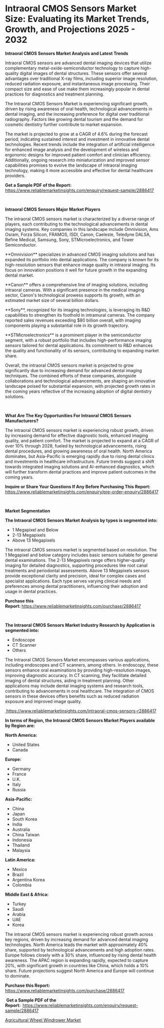 <p><h1>Intraoral CMOS Sensors Market Size: Evaluating its Market Trends, Growth, and Projections 2025 - 2032</h1></p><p><strong>Intraoral CMOS Sensors Market Analysis and Latest Trends</strong></p>
<p><p>Intraoral CMOS sensors are advanced dental imaging devices that utilize complementary metal-oxide-semiconductor technology to capture high-quality digital images of dental structures. These sensors offer several advantages over traditional X-ray films, including superior image resolution, reduced radiation exposure, and instantaneous image processing. Their compact size and ease of use make them increasingly popular in dental practices for diagnostics and treatment planning.</p><p>The Intraoral CMOS Sensors Market is experiencing significant growth, driven by rising awareness of oral health, technological advancements in dental imaging, and the increasing preference for digital over traditional radiography. Factors like growing dental tourism and the demand for cosmetic dentistry further contribute to market expansion. </p><p>The market is projected to grow at a CAGR of 4.6% during the forecast period, indicating sustained interest and investment in innovative dental technologies. Recent trends include the integration of artificial intelligence for enhanced image analysis and the development of wireless and ergonomic designs for improved patient comfort and clinician efficiency. Additionally, ongoing research into miniaturization and improved sensor capabilities promises to evolve the landscape of intraoral imaging technology, making it more accessible and effective for dental healthcare providers.</p></p>
<p><strong>Get a Sample PDF of the Report:&nbsp;</strong> <a href="https://www.reliablemarketinsights.com/enquiry/request-sample/2886417?utm_campaign=3010&utm_medium=2&utm_source=Github&utm_content=ia&utm_term=13032025&utm_id=intraoral-cmos-sensors">https://www.reliablemarketinsights.com/enquiry/request-sample/2886417</a></p>
<p>&nbsp;</p>
<p><strong>Intraoral CMOS Sensors Major Market Players</strong></p>
<p><p>The intraoral CMOS sensors market is characterized by a diverse range of players, each contributing to the technological advancements in dental imaging systems. Key companies in this landscape include Omnivision, Ams Osram, Forza Silicon, FRAMOS, ISDI, Canon, Caeleste, Teledyne DALSA, Refine Medical, Samsung, Sony, STMicroelectronics, and Tower Semiconductor.</p><p>**Omnivision** specializes in advanced CMOS imaging solutions and has expanded its portfolio into dental applications. The company is known for its high-resolution sensors that enhance image quality in intraoral imaging. Its focus on innovation positions it well for future growth in the expanding dental market.</p><p>**Canon** offers a comprehensive line of imaging solutions, including intraoral cameras. With a significant presence in the medical imaging sector, Canon's technological prowess supports its growth, with an estimated market size of several billion dollars. </p><p>**Sony**, recognized for its imaging technologies, is leveraging its R&D capabilities to strengthen its foothold in intramural cameras. The company reported sales revenues exceeding $80 billion overall, with imaging components playing a substantial role in its growth trajectory.</p><p>**STMicroelectronics** is a prominent player in the semiconductor segment, with a robust portfolio that includes high-performance imaging sensors tailored for dental applications. Its commitment to R&D enhances the quality and functionality of its sensors, contributing to expanding market share.</p><p>Overall, the intraoral CMOS sensors market is projected to grow significantly due to increasing demand for advanced dental imaging techniques. The combined efforts of these companies, alongside collaborations and technological advancements, are shaping an innovative landscape poised for substantial expansion, with projected growth rates in the coming years reflective of the increasing adoption of digital dentistry solutions.</p></p>
<p>&nbsp;</p>
<p><strong>What Are The Key Opportunities For Intraoral CMOS Sensors Manufacturers?</strong></p>
<p><p>The intraoral CMOS sensors market is experiencing robust growth, driven by increasing demand for effective diagnostic tools, enhanced imaging quality, and patient comfort. The market is projected to expand at a CAGR of over 10% through 2028, fueled by technological advancements, rising dental procedures, and growing awareness of oral health. North America dominates, but Asia-Pacific is emerging rapidly due to rising dental clinics and investments in healthcare infrastructure. Future trends suggest a shift towards integrated imaging solutions and AI-enhanced diagnostics, which will further transform dental practices and improve patient outcomes in the coming years.</p></p>
<p><strong>Inquire or Share Your Questions If Any Before Purchasing This Report:</strong> <a href="https://www.reliablemarketinsights.com/enquiry/pre-order-enquiry/2886417?utm_campaign=3010&utm_medium=2&utm_source=Github&utm_content=ia&utm_term=13032025&utm_id=intraoral-cmos-sensors">https://www.reliablemarketinsights.com/enquiry/pre-order-enquiry/2886417</a></p>
<p>&nbsp;</p>
<p><strong>Market Segmentation</strong></p>
<p><strong>The Intraoral CMOS Sensors Market Analysis by types is segmented into:</strong></p>
<p><ul><li>1 Megapixel and Below</li><li>2-13 Megapixels</li><li>Above 13 Megapixels</li></ul></p>
<p><p>The intraoral CMOS sensors market is segmented based on resolution. The 1 Megapixel and below category includes basic sensors suitable for general dental examinations. The 2-13 Megapixels range offers higher-quality imaging for detailed diagnostics, supporting procedures like root canal treatments and periodontal assessments. Above 13 Megapixels sensors provide exceptional clarity and precision, ideal for complex cases and specialist applications. Each type serves varying clinical needs and preferences among dental practitioners, influencing their adoption and usage in dental practices.</p></p>
<p><strong>Purchase this Report:&nbsp;</strong><a href="https://www.reliablemarketinsights.com/purchase/2886417?utm_campaign=3010&utm_medium=2&utm_source=Github&utm_content=ia&utm_term=13032025&utm_id=intraoral-cmos-sensors">https://www.reliablemarketinsights.com/purchase/2886417</a></p>
<p>&nbsp;</p>
<p><strong>The Intraoral CMOS Sensors Market Industry Research by Application is segmented into:</strong></p>
<p><ul><li>Endoscope</li><li>CT Scanner</li><li>Others</li></ul></p>
<p><p>The Intraoral CMOS Sensors Market encompasses various applications, including endoscopes and CT scanners, among others. In endoscopy, these sensors enhance oral examinations by providing high-resolution images, improving diagnostic accuracy. In CT scanning, they facilitate detailed imaging of dental structures, aiding in treatment planning. Other applications may include dental imaging systems and research tools, contributing to advancements in oral healthcare. The integration of CMOS sensors in these devices offers benefits such as reduced radiation exposure and improved image quality.</p></p>
<p><a href="https://www.reliablemarketinsights.com/intraoral-cmos-sensors-r2886417?utm_campaign=3010&utm_medium=2&utm_source=Github&utm_content=ia&utm_term=13032025&utm_id=intraoral-cmos-sensors">&nbsp;https://www.reliablemarketinsights.com/intraoral-cmos-sensors-r2886417</a></p>
<p><strong>In terms of Region, the Intraoral CMOS Sensors Market Players available by Region are:</strong></p>
<p>
    <p> <strong> North America: </strong>
        <ul>
            <li>United States</li>
            <li>Canada</li>
        </ul>
        </p> 
    <p> <strong> Europe: </strong>
        <ul>
            <li>Germany</li>
            <li>France</li>
            <li>U.K.</li>
            <li>Italy</li>
            <li>Russia</li>
        </ul>
        </p> 
    <p> <strong> Asia-Pacific: </strong>
        <ul>
            <li>China</li>
            <li>Japan</li>
            <li>South Korea</li>
            <li>India</li>
            <li>Australia</li>
            <li>China Taiwan</li>
            <li>Indonesia</li>
            <li>Thailand</li>
            <li>Malaysia</li>
        </ul>
        </p> 
    <p> <strong> Latin America: </strong>
        <ul>
            <li>Mexico</li>
            <li>Brazil</li>
            <li>Argentina Korea</li>
            <li>Colombia</li>
        </ul>
        </p> 
    <p> <strong> Middle East & Africa: </strong>
        <ul>
            <li>Turkey</li>
            <li>Saudi</li>
            <li>Arabia</li>
            <li>UAE</li>
            <li>Korea</li>
        </ul>
    </p>
    </p>
<p><p>The intraoral CMOS sensors market is experiencing robust growth across key regions, driven by increasing demand for advanced dental imaging technologies. North America leads the market with approximately 40% share, supported by technological advancements and high adoption rates. Europe follows closely with a 30% share, influenced by rising dental health awareness. The APAC region is expanding rapidly, expected to capture 20%, with significant growth in countries like China, which holds a 10% share. Future projections suggest North America and Europe will continue to dominate.</p></p>
<p><strong>Purchase this Report: </strong><a href="https://www.reliablemarketinsights.com/purchase/2886417?utm_campaign=3010&utm_medium=2&utm_source=Github&utm_content=ia&utm_term=13032025&utm_id=intraoral-cmos-sensors">https://www.reliablemarketinsights.com/purchase/2886417</a></p>
<p>&nbsp;<strong>Get a Sample PDF of the Report:&nbsp;&nbsp;</strong><a href="https://www.reliablemarketinsights.com/enquiry/request-sample/2886417?utm_campaign=3010&utm_medium=2&utm_source=Github&utm_content=ia&utm_term=13032025&utm_id=intraoral-cmos-sensors">https://www.reliablemarketinsights.com/enquiry/request-sample/2886417</a></p>
<p><strong></strong></p>
<p><p><a href="https://github.com/jaquelynhasenaue8/Market-Research-Report-List-1/blob/main/agricultural-wheel-windrower-market.md?utm_campaign=3010&utm_medium=2&utm_source=Github&utm_content=ia&utm_term=13032025&utm_id=intraoral-cmos-sensors">Agricultural Wheel Windrower Market</a></p></p>